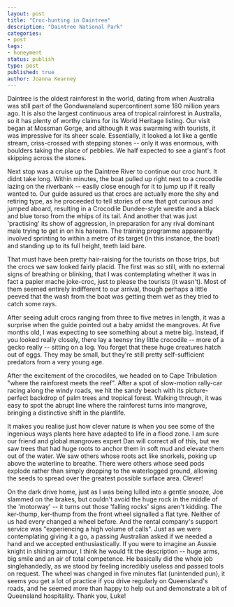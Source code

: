 ```yaml
---
layout: post
title: "Croc-hunting in Daintree"
description: "Daintree National Park"
categories:
- post
tags:
- honeyment
status: publish
type: post
published: true
author: Joanna Kearney
---
```


Daintree is the oldest rainforest in the world, dating from when Australia was still part of the Gondwanaland supercontinent some 180 million years ago. It is also the largest continuous area of tropical rainforest in Australia, so it has plenty of worthy claims for its World Heritage listing. Our visit began at Mossman Gorge, and although it was swarming with tourists, it was impressive for its sheer scale. Essentially, it looked a lot like a gentle stream, criss-crossed with stepping stones -- only it was enormous, with boulders taking the place of pebbles. We half expected to see a giant's foot skipping across the stones.

Next stop was a cruise up the Daintree River to continue our croc hunt. It didnt take long. Within minutes, the boat pulled up right next to a crocodile lazing on the riverbank -- easily close enough for it to jump up if it really wanted to. Our guide assured us that crocs are actually more the shy and retiring type, as he proceeded to tell stories of one that got curious and jumped aboard, resulting in a Crocodile Dundee-style wrestle and a black and blue torso from the whips of its tail. And another that was just 'practising' its show of aggression, in preparation for any rival dominant male trying to get in on his hareem. The training programme apparently involved sprinting to within a metre of its target (in this instance, the boat) and standing up to its full height, teeth laid bare.

That must have been pretty hair-raising for the tourists on those trips, but the crocs we saw looked fairly placid. The first was so still, with no external signs of breathing or blinking, that I was contemplating whether it was in fact a papier mache joke-croc, just to please the tourists (it wasn't). Most of them seemed entirely indifferent to our arrival, though perhaps a little peeved that the wash from the boat was getting them wet as they tried to catch some rays. 

After seeing adult crocs ranging from three to five metres in length, it was a surprise when the guide pointed out a baby amidst the mangroves. At five months old, I was expecting to see something about a metre big. Instead, if you looked really closely, there lay a teensy tiny little crocodile -- more of a gecko really -- sitting on a log. You forget that these huge creatures hatch out of eggs. They may be small, but they're still pretty self-sufficient predators from a very young age.

After the excitement of the crocodiles, we headed on to Cape Tribulation "where the rainforest meets the reef". After a spot of slow-motion rally-car racing along the windy roads, we hit the sandy beach with its picture-perfect backdrop of palm trees and tropical forest. Walking through, it was easy to spot the abrupt line where the rainforest turns into mangrove, bringing a distinctive shift in the plantlife.

It makes you realise just how clever nature is when you see some of the ingenious ways plants here have adapted to life in a flood zone. I am sure our friend and global mangroves expert Dan will correct all of this, but we saw trees that had huge roots to anchor them in soft mud and elevate them out of the water. We saw others whose roots act like snorkels, poking up above the waterline to breathe. There were others whose seed pods explode rather than simply dropping to the waterlogged ground, allowing the seeds to spread over the greatest possible surface area. Clever!

On the dark drive home, just as I was being lulled into a gentle snooze, Joe slammed on the brakes, but couldn't avoid the huge rock in the middle of the 'motorway' -- it turns out those 'falling rocks' signs aren't kidding. The ker-thump, ker-thump from the front wheel signalled a flat tyre. Neither of us had every changed a wheel before. And the rental company's support service was "experiencing a high volume of calls". Just as we were contemplating giving it a go, a passing Australian asked if we needed a hand and we accepted enthusiastically. If you were to imagine an Aussie knight in shining armour, I think he would fit the description -- huge arms, big smile and an air of total competence. He basically did the whole job singlehandedly, as we stood by feeling incredibly useless and passed tools on request. The wheel was changed in five minutes flat (unintended pun), it seems you get a lot of practice if you drive regularly on Queensland's roads, and he seemed more than happy to help out and demonstrate a bit of Queensland hospitality. Thank you, Luke!
